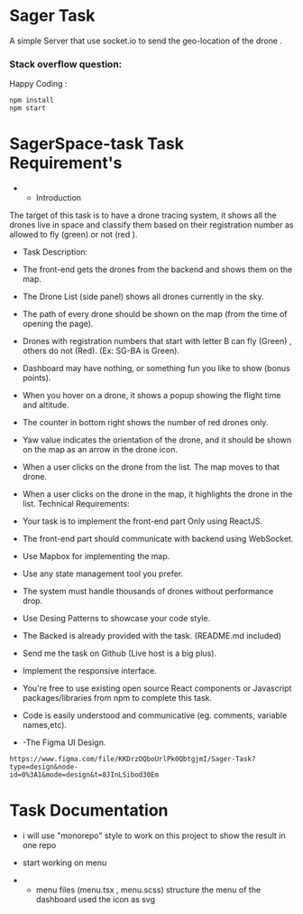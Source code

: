 # Sager Task 

A simple Server that use socket.io to send the geo-location of the drone . 

### Stack overflow question:


Happy Coding : 
```
npm install
npm start
```




# SagerSpace-task Task Requirement's

- - Introduction

The target of this task is to have a drone tracing system, it shows all the drones live in space and classify them based on their registration number as allowed to fly (green) or not (red ).

- Task Description:

- The front-end gets the drones from the backend and shows them on the map.

- The Drone List (side panel) shows all drones currently in the sky.

- The path of every drone should be shown on the map (from the time of opening the page).

- Drones with registration numbers that start with letter B can fly (Green) , others do not (Red). (Ex: SG-BA is Green).

- Dashboard may have nothing, or something fun you like to show (bonus points).

- When you hover on a drone, it shows a popup showing the flight time and altitude.

- The counter in bottom right shows the number of red drones only.

- Yaw value indicates the orientation of the drone, and it should be shown on the map as an arrow in the drone icon.

- When a user clicks on the drone from the list. The map moves to that drone.

- When a user clicks on the drone in the map, it highlights the drone in the list. Technical Requirements:

- Your task is to implement the front-end part Only using ReactJS.

- The front-end part should communicate with backend using WebSocket.

- Use Mapbox for implementing the map.

- Use any state management tool you prefer.

- The system must handle thousands of drones without performance drop.

- Use Desing Patterns to showcase your code style.

- The Backed is already provided with the task. (README.md included)

- Send me the task on Github (Live host is a big plus).

- Implement the responsive interface.

- You're free to use existing open source React components or Javascript packages/libraries from npm to complete this task.

- Code is easily understood and communicative (eg. comments, variable names,etc).


- -The Figma UI Design.

```  
https://www.figma.com/file/KKDrzOQboUrlPk0QbtgjmI/Sager-Task?type=design&node-
id=0%3A1&mode=design&t=8JInLSibod30Em
```
 


# Task Documentation 

- i will use "monorepo" style to work on this project to show the result in one repo
 
- start working on menu 
- - menu files (menu.tsx , menu.scss) structure the menu of the dashboard used the icon as svg 
